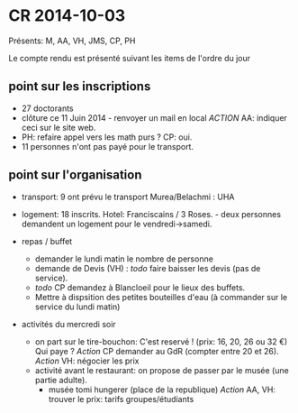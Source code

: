 CR 2014-10-03
=============

Présents: M, AA, VH, JMS, CP, PH

Le compte rendu est présenté suivant les items de l'ordre du jour

## point sur les inscriptions

- 27 doctorants
- clôture ce 11 Juin 2014 - renvoyer un mail en local _ACTION_ AA: indiquer ceci sur le site web.
- PH: refaire appel vers les math purs ? CP: oui.
- 11 personnes n'ont pas payé pour le transport.

## point sur l'organisation
  - transport:	9 ont prévu le transport Murea/Belachmi : UHA

  - logement: 18 inscrits. Hotel: Franciscains / 3 Roses.
		- deux personnes demandent un logement pour le vendredi->samedi.
  
- repas / buffet
	- demander le lundi matin le nombre de personne 
	- demande de Devis (VH) : *todo* faire baisser les devis (pas de service).
	- *todo* CP demandez à Blancloeil pour le lieux des buffets.
	- Mettre à dispsition des petites bouteilles d'eau (à commander sur le service du lundi matin)

 - activités du mercredi soir
	- on part sur le tire-bouchon: C'est reservé ! (prix: 16, 20, 26 ou 32 €)
	Qui paye ? _Action_ CP demander au GdR (compter entre 20 et 26).
	_Action_ VH: négocier les prix
	- activité avant le restaurant: on propose de passer par le musée (une partie adulte).
		- musée tomi hungerer (place de la republique) _Action_ AA, VH: trouver le prix: tarifs groupes/étudiants


